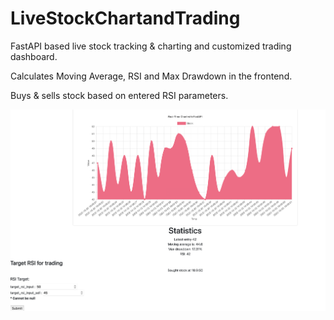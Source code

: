 # LiveStockChartandTrading

FastAPI based live stock tracking & charting and customized trading dashboard.

Calculates Moving Average, RSI and Max Drawdown in the frontend.

Buys & sells stock based on entered RSI parameters.

![Screenshot](img/view.png)
